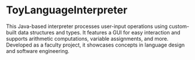 # ToyLanguageInterpreter
This Java-based interpreter processes user-input operations using custom-built data structures and types. It features a GUI for easy interaction and supports arithmetic computations, variable assignments, and more. Developed as a faculty project, it showcases concepts in language design and software engineering.
